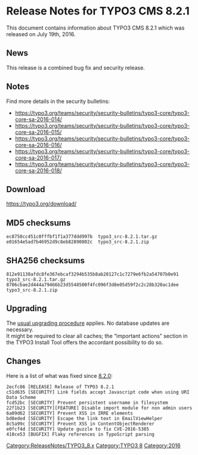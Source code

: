 Release Notes for TYPO3 CMS 8.2.1
=================================

This document contains information about TYPO3 CMS 8.2.1 which was
released on July 19th, 2016.

News
----

This release is a combined bug fix and security release.

Notes
-----

Find more details in the security bulletins:

-   <https://typo3.org/teams/security/security-bulletins/typo3-core/typo3-core-sa-2016-014/>
-   <https://typo3.org/teams/security/security-bulletins/typo3-core/typo3-core-sa-2016-015/>
-   <https://typo3.org/teams/security/security-bulletins/typo3-core/typo3-core-sa-2016-016/>
-   <https://typo3.org/teams/security/security-bulletins/typo3-core/typo3-core-sa-2016-017/>
-   <https://typo3.org/teams/security/security-bulletins/typo3-core/typo3-core-sa-2016-018/>

Download
--------

<https://typo3.org/download/>

MD5 checksums
-------------

    ec8750cc451c0fffbf1f1a377ddd997b  typo3_src-8.2.1.tar.gz
    e01654e5ad7b46952d9c8eb82890802c  typo3_src-8.2.1.zip

SHA256 checksums
----------------

    812e91130afdc8fe367ebcaf3294b535b8ab20127c1c7279e6fb2a54707b0e91  typo3_src-8.2.1.tar.gz
    8706cbae2d444a79466b23d5548500f4fc096f3d8e05d59f2c2c28b320ac1dee  typo3_src-8.2.1.zip

Upgrading
---------

The [usual upgrading
procedure](https://docs.typo3.org/typo3cms/InstallationGuide/) applies.
No database updates are necessary.\
It might be required to clear all caches; the “important actions”
section in the TYPO3 Install Tool offers the accordant possibility to do
so.

Changes
-------

Here is a list of what was fixed since
[8.2.0](TYPO3_CMS_8.2.0 "wikilink"):

    2ecfc86 [RELEASE] Release of TYPO3 8.2.1
    c51d635 [SECURITY] Link fields accept Javascript code when using URI Data Scheme
    fcd52bc [SECURITY] Prevent persistent username in filesystem
    22f1b23 [SECURITY][FEATURE] Disable import module for non admin users
    6a09d62 [SECURITY] Prevent XSS in IRRE elements
    bd8eded [SECURITY] Escape the link text in EmailViewHelper
    8c5a99c [SECURITY] Prevent XSS in ContentObjectRenderer
    e0fcf4d [SECURITY] Update guzzle to fix CVE-2016-5385
    410ce53 [BUGFIX] Flaky references in TypoScript parsing

<Category:ReleaseNotes/TYPO3_8.x> [Category:TYPO3
8](Category:TYPO3_8 "wikilink") <Category:2016>
